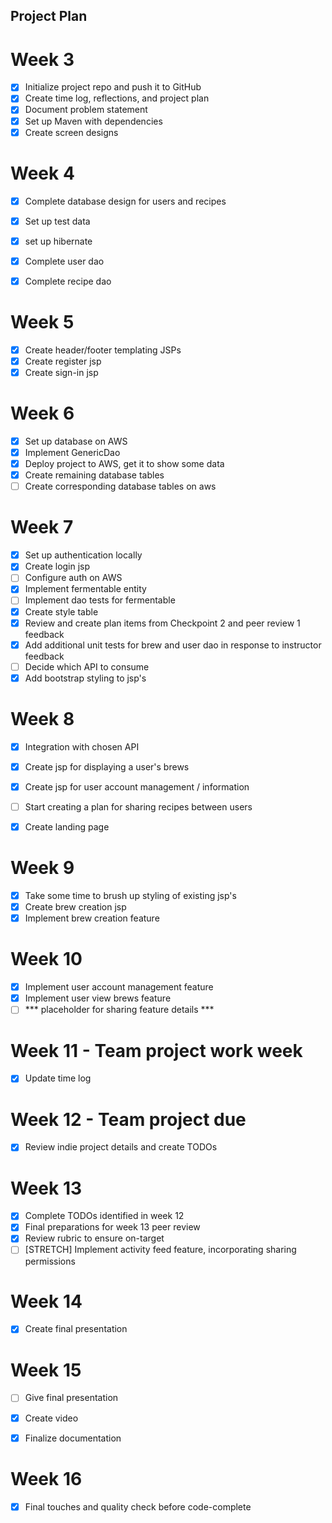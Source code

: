 ## Project Plan

# Week 3

- [x] Initialize project repo and push it to GitHub
- [x] Create time log, reflections, and project plan
- [x] Document problem statement
- [x] Set up Maven with dependencies
- [x] Create screen designs

# Week 4
- [x] Complete database design for users and recipes
- [x] Set up test data
- [x] set up hibernate
- [x] Complete user dao
- [x] Complete recipe dao


# Week 5
- [x] Create header/footer templating JSPs
- [x] Create register jsp
- [x] Create sign-in jsp

# Week 6
- [x] Set up database on AWS
- [x] Implement GenericDao
- [x] Deploy project to AWS, get it to show some data
- [x] Create remaining database tables
- [ ] Create corresponding database tables on aws

# Week 7
- [x] Set up authentication locally
- [x] Create login jsp
- [ ] Configure auth on AWS
- [x] Implement fermentable entity
- [ ] Implement dao tests for fermentable
- [x] Create style table
- [x] Review and create plan items from Checkpoint 2 and peer review 1 feedback
- [x] Add additional unit tests for brew and user dao in response to instructor feedback 
- [ ] Decide which API to consume
- [x] Add bootstrap styling to jsp's

# Week 8
- [x] Integration with chosen API
- [x] Create jsp for displaying a user's brews
- [x] Create jsp for user account management / information
- [ ] Start creating a plan for sharing recipes between users
- [x] Create landing page


# Week 9
- [x] Take some time to brush up styling of existing jsp's
- [x] Create brew creation jsp
- [x] Implement brew creation feature

# Week 10
- [x] Implement user account management feature
- [x] Implement user view brews feature
- [ ] *** placeholder for sharing feature details ***

# Week 11 - Team project work week
- [x] Update time log


# Week 12 - Team project due
- [x] Review indie project details and create TODOs


# Week 13
- [x] Complete TODOs identified in week 12
- [x] Final preparations for week 13 peer review
- [x] Review rubric to ensure on-target
- [ ] [STRETCH] Implement activity feed feature, incorporating sharing permissions

# Week 14
- [x] Create final presentation


# Week 15
- [ ] Give final presentation
- [x] Create video
- [x] Finalize documentation


# Week 16
- [x] Final touches and quality check before code-complete
